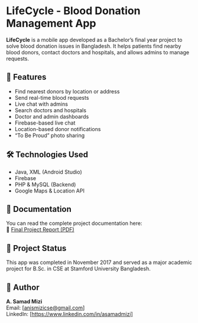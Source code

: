 # LifeCycle - Blood Donation Management App

**LifeCycle** is a mobile app developed as a Bachelor’s final year project to solve blood donation issues in Bangladesh. It helps patients find nearby blood donors, contact doctors and hospitals, and allows admins to manage requests.

## 📱 Features
- Find nearest donors by location or address
- Send real-time blood requests
- Live chat with admins
- Search doctors and hospitals
- Doctor and admin dashboards
- Firebase-based live chat
- Location-based donor notifications
- “To Be Proud” photo sharing

## 🛠 Technologies Used
- Java, XML (Android Studio)
- Firebase
- PHP & MySQL (Backend)
- Google Maps & Location API

## 📄 Documentation
You can read the complete project documentation here:  
📘 [Final Project Report (PDF)](https://drive.google.com/file/d/0B6HX7eTcI8DtOVRxam9TclpRRlU/view?usp=drive_link&resourcekey=0-QLd4R6bDfsJWZ8eG5Q82JA)

## 📌 Project Status
This app was completed in November 2017 and served as a major academic project for B.Sc. in CSE at Stamford University Bangladesh.

## 👤 Author
**A. Samad Mizi**  
Email: [anismizicse@gmail.com]  
LinkedIn: [https://www.linkedin.com/in/asamadmizi]  
